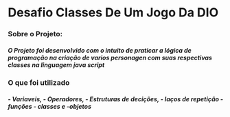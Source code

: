 <h1> Desafio Classes De Um Jogo Da DIO </h1>

<h3>Sobre o Projeto:</h3>

<h5> O Projeto foi desenvolvido com o intuito de praticar a lógica de programação na criação de varios personagen com suas respectivas classes na linguagem java script</h5>

<h3> O que foi utilizado </h3>

<h5> - Variaveis, - Operadores, - Estruturas de decições, - laços de repetição - funções  - classes e -objetos </h5>
